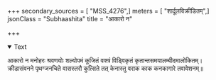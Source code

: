 +++
secondary_sources = [ "MSS_4276",]
meters = [ "शार्दूलविक्रीडितम्",]
jsonClass = "Subhaashita"
title = "आकारो न"

+++

<details open><summary>Text</summary>

आकारो न मनोहरः श्रवणयोः शल्योपमं कूजितं वक्त्रं विड्विकृतं कृतान्तसमयालम्बीदमालोकितम्।  
क्रीडासंवनने पृथग्जनचिते वासस्तरौ कुत्सिते तत् केनास्तु वराक काक कनकागारे तवावेशनम्॥
</details>
